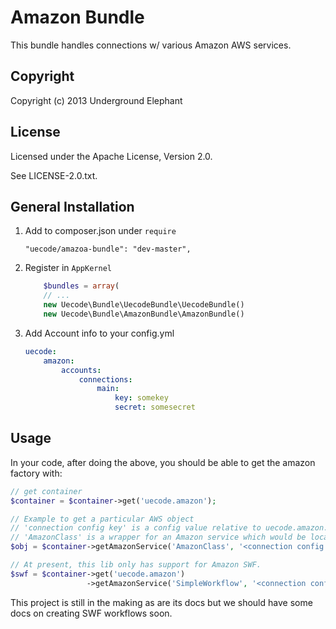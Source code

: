 Amazon Bundle
============

This bundle handles connections w/ various Amazon AWS services.

## Copyright

Copyright (c) 2013 Underground Elephant

## License

Licensed under the Apache License, Version 2.0.

See LICENSE-2.0.txt.

## General Installation

1. Add to composer.json under `require`

	```
	"uecode/amazoa-bundle": "dev-master",
	```

2. Register in `AppKernel`

	``` php
		$bundles = array(
		// ...
		new Uecode\Bundle\UecodeBundle\UecodeBundle()
		new Uecode\Bundle\AmazonBundle\AmazonBundle()
	```

3. Add Account info to your config.yml

	```yml
	uecode:
	    amazon:
	        accounts:
	            connections:
	                main:
	                    key: somekey
	                    secret: somesecret
	```

## Usage

In your code, after doing the above, you should be able to get the amazon factory with:

```php
// get container
$container = $container->get('uecode.amazon');

// Example to get a particular AWS object
// 'connection config key' is a config value relative to uecode.amazon.accounts.connections (e.g., "main").
// 'AmazonClass' is a wrapper for an Amazon service which would be located in Component/.
$obj = $container->getAmazonService('AmazonClass', '<connection config key>', array(<service options>));

// At present, this lib only has support for Amazon SWF.
$swf = $container->get('uecode.amazon')
                 ->getAmazonService('SimpleWorkflow', '<connection config key>', array(<service options>));
```

This project is still in the making as are its docs but we should have some docs on
creating SWF workflows soon.
